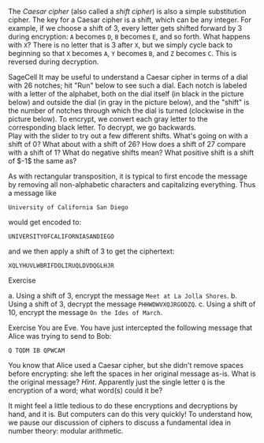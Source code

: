 The *Caesar cipher* (also called a *shift cipher*) is also a simple substitution cipher. The key for a Caesar cipher is a shift, which can be any integer. For example, if we choose a shift of 3, every letter gets shifted forward by 3 during encryption: `A` becomes `D`, `B` becomes `E`, and so forth. What happens with `X`? There is no letter that is 3 after `X`, but we simply cycle back to beginning so that `X` becomes `A`, `Y` becomes `B`, and `Z` becomes `C`. This is reversed during decryption. 

<div class="element" id="sagecell-caesar-knob">
<span class="label">SageCell</span>
It may be useful to understand a Caesar cipher in terms of a dial with 26 notches; hit "Run" below to see such a dial. Each notch is labeled with a letter of the alphabet, both on the dial itself (in black in the picture below) and outside the dial (in gray in the picture below), and the "shift" is the number of notches through which the dial is turned (clockwise in the picture below). To encrypt, we convert each gray letter to the corresponding black letter. To decrypt, we go backwards.
<div class="sage">
<script type="text/x-sage">
from functools import reduce

@interact
def _(shift=slider(-5, 30, 1, 3, label="Shift")):
    # Empty graphics object
    graph = Graphics()
    
    # Parameters
    letters = list(build_alphabet(name="upper"))
    outer = 10
    color = "#444444"
    lighter = "#777777"
    
    # Derived parameters
    delta = outer / 10
    inner = outer - delta
    thickness = 2 * delta
    
    # List of relevant angles (in radians)
    angles = srange(0, 2*pi, 2*pi/len(letters))
    
    # Function to generate points along circle at above angles, at a specified radius
    distribute = lambda r: [(r*cos(x), r*sin(x)) for x in angles]
    
    # Dial and notches on the dial
    dial = circle((0, 0), outer, color=color, thickness=thickness)
    notches = [line([start, end], color=color, thickness=thickness)
              for start, end in zip(distribute(inner), distribute(outer))]
    graph = reduce(operator.add, notches, graph) + dial
    
    # Outer labels
    outer_labels = [text(x, p, color=lighter) for x, p in zip(letters, distribute(outer+delta))]
    graph = reduce(operator.add, outer_labels, graph)
    
    # Inner labels
    shifted_letters = [letters[(i + shift) % len(letters)] for i in range(len(letters))]
    inner_labels = [text(x, p, color=color) for x, p in zip(shifted_letters, distribute(inner-delta))]
    theta = angles[-shift % len(letters)]
    orient = line([(0, 0), (6*delta*cos(theta), 6*delta*sin(theta))], color=color, thickness=thickness)
    graph = reduce(operator.add, inner_labels, graph) + orient

    # Show
    show(graph, axes=False)
</script>
</div>
Play with the slider to try out a few different shifts. What's going on with a shift of 0? What about with a shift of 26? How does a shift of 27 compare with a shift of 1? What do negative shifts mean? What positive shift is a shift of $-1$ the same as?
</div>

As with rectangular transposition, it is typical to first encode the message by removing all non-alphabetic characters and capitalizing everything. Thus a message like 

```
University of California San Diego
```

would get encoded to:

```
UNIVERSITYOFCALIFORNIASANDIEGO

```

and we then apply a shift of 3 to get the ciphertext:

```
XQLYHUVLWBRIFDOLIRUQLDVDQGLHJR
```

<div class="element">
<span class="label">Exercise</span>

a. Using a shift of 3, encrypt the message `Meet at La Jolla Shores`.
b. Using a shift of 3, decrypt the message `PHHWDWVXQJRGODZQ`. 
c. Using a shift of 10, encrypt the message `On the Ides of March`.
</div>

<div class="element">
<span class="label">Exercise</span>
You are Eve. You have just intercepted the following message that Alice was trying to send to Bob: 

`Q TQDM IB QPWCAM`

You know that Alice used a Caesar cipher, but she didn't remove spaces before encrypting: she left the spaces in her original message as-is. What is the original message? *Hint*. Apparently just the single letter `Q` is the encryption of a word; what word(s) could it be? 
</div>

It might feel a little tedious to do these encryptions and decryptions by hand, and it is. But computers can do this very quickly! To understand how, we pause our discussion of ciphers to discuss a fundamental idea in number theory: modular arithmetic. 


